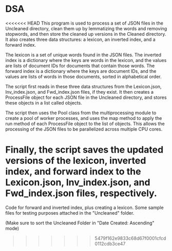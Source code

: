 # DSA
<<<<<<< HEAD
This program is used to process a set of JSON files in the Uncleaned directory, clean them up by lemmatizing the words and removing stopwords, and then store the cleaned up versions in the Cleaned directory. It also creates three data structures: a lexicon, an inverted index, and a forward index.

The lexicon is a set of unique words found in the JSON files. The inverted index is a dictionary where the keys are words in the lexicon, and the values are lists of document IDs for documents that contain those words. The forward index is a dictionary where the keys are document IDs, and the values are lists of words in those documents, sorted in alphabetical order.

The script first reads in these three data structures from the Lexicon.json, Inv_index.json, and Fwd_index.json files, if they exist. It then creates a ProcessFile object for each JSON file in the Uncleaned directory, and stores these objects in a list called objects.

The script then uses the Pool class from the multiprocessing module to create a pool of worker processes, and uses the map method to apply the run method of each ProcessFile object to the list of objects. This allows the processing of the JSON files to be parallelized across multiple CPU cores.

Finally, the script saves the updated versions of the lexicon, inverted index, and forward index to the Lexicon.json, Inv_index.json, and Fwd_index.json files, respectively.
=======

Code for forward and inverted index, plus creating a lexicon. Some sample files for testing purposes attached in the "Uncleaned" folder.

(Make sure to sort the Uncleaned Folder in "Date Created: Ascending" mode)
>>>>>>> 5479f162e9833c68d67f0001cfcd0112cdb3ce47
